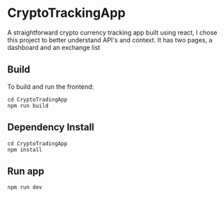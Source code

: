 # CryptoTrackingApp
A straightforward crypto currency tracking app built using react, I chose this project to better understand API's and context. It has two pages, a dashboard and an exchange list 

## Build
To build and run the frontend: 

    cd CryptoTradingApp
    npm run build
    
## Dependency Install

    cd CryptoTradingApp
    npm install
    
## Run app 

    npm run dev
